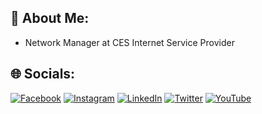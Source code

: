 ## 💫 About Me:
* Network Manager at CES Internet Service Provider

## 🌐 Socials:
[![Facebook](https://img.shields.io/badge/Facebook-%231877F2.svg?logo=Facebook&logoColor=white)](https://facebook.com/nilsonpessim) 
[![Instagram](https://img.shields.io/badge/Instagram-%23E4405F.svg?logo=Instagram&logoColor=white)](https://instagram.com/nilsonpessim) 
[![LinkedIn](https://img.shields.io/badge/LinkedIn-%230077B5.svg?logo=linkedin&logoColor=white)](https://linkedin.com/in/nilsonpessim) 
[![Twitter](https://img.shields.io/badge/Twitter-%231DA1F2.svg?logo=Twitter&logoColor=white)](https://twitter.com/nilsonpessim) 
[![YouTube](https://img.shields.io/badge/YouTube-%23FF0000.svg?logo=YouTube&logoColor=white)](https://youtube.com/techlabs94) 

